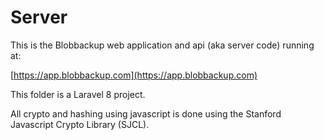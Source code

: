 # Server

This is the Blobbackup web application and api (aka server code) running at:

[https://app.blobbackup.com](https://app.blobbackup.com)

This folder is a Laravel 8 project. 

All crypto and hashing using javascript is done using the Stanford Javascript Crypto Library (SJCL).